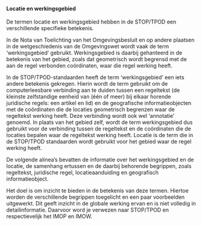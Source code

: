 ﻿#### Locatie en werkingsgebied

De termen locatie en werkingsgebied hebben in de STOP/TPOD een verschillende
specifieke betekenis.

In de Nota van Toelichting van het Omgevingsbesluit en op andere plaatsen 
in de wetgeschiedenis van de Omgevingswet wordt vaak de term ‘werkingsgebied’ 
gebruikt. Werkingsgebied is daarbij gehanteerd in de betekenis van het gebied, 
zoals dat geometrisch wordt begrensd met de aan de regel verbonden coördinaten, 
waar die regel werking heeft.

In de STOP/TPOD-standaarden heeft de term ‘werkingsgebied’ een iets andere betekenis 
gekregen. Hierin wordt de term gebruikt om de computerleesbare verbinding aan te duiden 
tussen een regeltekst (de kleinste zelfstandige eenheid van (één of meer) bij elkaar horende 
juridische regels: een artikel en lid) en de geografische informatieobjecten met de coördinaten
die de locaties geometrisch begrenzen waar de regeltekst werking heeft. Deze verbinding wordt 
ook wel ‘annotatie’ genoemd. In plaats van het gebied zelf, wordt de term werkingsgebied dus 
gebruikt voor de verbinding tussen de regeltekst en de coördinaten die de locaties bepalen waar 
de regeltekst werking heeft. Locatie is de term die in de STOP/TPOD standaarden wordt gebruikt 
voor het gebied waar de regel werking heeft.

De volgende alinea’s bevatten de informatie over het werkingsgebied en de locatie, de samenhang 
ertussen en de daarbij behorende begrippen, zoals regeltekst, juridische regel, locatieaanduiding
en geografisch informatieobject.

Het doel is om inzicht te bieden in de betekenis van deze termen. Hiertoe worden
de verschillende begrippen toegelicht en een paar voorbeelden uitgewerkt. Dit geeft
inzicht in de globale werking ervan en is niet volledig in detailinformatie.
Daarvoor word je verwezen naar STOP/TPOD en respectievelijk het IMOP en IMOW.
